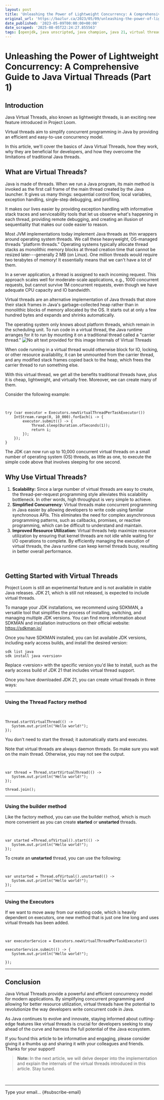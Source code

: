 ```yaml
---
layout: post
title: 'Unleashing the Power of Lightweight Concurrency: A Comprehensive Guide to Java Virtual Threads (Part 1)'
original_url: 'https://bazlur.ca/2023/05/09/unleashing-the-power-of-lightweight-concurrency-a-comprehensive-guide-to-java-virtual-threads-part-1/'
date_published: '2023-05-09T00:00:00+00:00'
date_scraped: '2025-08-05T22:24:27.855563'
tags: [openjdk, java unscripted, java champion, java 21, virtual thread]
---
```


Unleashing the Power of Lightweight Concurrency: A Comprehensive Guide to Java Virtual Threads (Part 1)
=======================================================================================================

Introduction
------------

Java Virtual Threads, also known as lightweight threads, is an exciting new feature introduced in Project Loom.

Virtual threads aim to simplify concurrent programming in Java by providing an efficient and easy-to-use concurrency model.

In this article, we'll cover the basics of Java Virtual Threads, how they work, why they are beneficial for developers, and how they overcome the limitations of traditional Java threads.

What are Virtual Threads?
-------------------------

Java is made of threads. When we run a Java program, its main method is invoked as the first call frame of the main thread created by the Java launcher. It gives us many things: sequential control flow, local variables, exception handling, single-step debugging, and profiling.

It makes our lives easier by providing exception handling with informative stack traces and serviceability tools that let us observe what's happening in each thread, providing remote debugging, and creating an illusion of sequentiality that makes our code easier to reason.

Most JVM implementations today implement Java threads as thin wrappers around operating system threads. We call these heavyweight, OS-managed threads "platform threads." Operating systems typically allocate thread stacks as monolithic memory blocks at thread creation time that cannot be resized later---generally 2 MB (on Linux). One million threads would require two terabytes of memory! It essentially means that we can't have a lot of them.

In a server application, a thread is assigned to each incoming request. This approach scales well for moderate-scale applications, e.g., 1000 concurrent requests, but cannot survive 1M concurrent requests, even though we have adequate CPU capacity and IO bandwidth.

Virtual threads are an alternative implementation of Java threads that store their stack frames in Java's garbage-collected heap rather than in monolithic blocks of memory allocated by the OS. It starts out at only a few hundred bytes and expands and shrinks automatically.

The operating system only knows about platform threads, which remain in the scheduling unit. To run code in a virtual thread, the Java runtime arranges for it to run by mounting it on a traditional thread called a "carrier thread."
![No alt text provided for this image](https://media.licdn.com/dms/image/D5612AQF0JIUt4d-4mw/article-inline_image-shrink_1000_1488/0/1682839413602?e=1689206400&v=beta&t=IO3LpntQIKePutaBXki2RSH95DNn6eXkcKBmFn6trLg) Internals of Virtual Threads

When code running in a virtual thread would otherwise block for IO, locking, or other resource availability, it can be unmounted from the carrier thread, and any modified stack frames copied back to the heap, which frees the carrier thread to run something else.

With this virtual thread, we get all the benefits traditional threads have, plus it is cheap, lightweight, and virtually free. Moreover, we can create many of them.

Consider the following example:

<br />

```EnlighterJSRAW
try (var executor = Executors.newVirtualThreadPerTaskExecutor()) 
    IntStream.range(0, 10_000).forEach(i -> {
        executor.submit(() -> {
            Thread.sleep(Duration.ofSeconds(1));
            return i;
        });
    });
}

```

The JDK can now run up to 10,000 concurrent virtual threads on a small number of operating system (OS) threads, as little as one, to execute the simple code above that involves sleeping for one second.

Why Use Virtual Threads?
------------------------

1. **Scalability:** Since a large number of virtual threads are easy to create, the thread-per-request programming style alleviates this scalability bottleneck. In other words, high throughput is very simple to achieve.
2. **Simplified Concurrency**: Virtual threads make concurrent programming in Java easier by allowing developers to write code using familiar synchronous APIs. This eliminates the need for complex asynchronous programming patterns, such as callbacks, promises, or reactive programming, which can be difficult to understand and maintain.
3. **Improved Resource Utilization:** Virtual threads help maximize resource utilization by ensuring that kernel threads are not idle while waiting for I/O operations to complete. By efficiently managing the execution of virtual threads, the Java runtime can keep kernel threads busy, resulting in better overall performance.

<br />

Getting Started with Virtual Threads
------------------------------------

Project Loom is still an experimental feature and is not available in stable Java releases. JDK 21, which is still not released, is expected to include virtual threads.

To manage your JDK installations, we recommend using SDKMAN, a versatile tool that simplifies the process of installing, switching, and managing multiple JDK versions. You can find more information about SDKMAN and installation instructions on their official website: <https://sdkman.io/>

Once you have SDKMAN installed, you can list available JDK versions, including early access builds, and install the desired version:

```EnlighterJSRAW
sdk list java
sdk install java <version>

```

Replace \<version\> with the specific version you'd like to install, such as the early access build of JDK 21 that includes virtual thread support.

Once you have downloaded JDK 21, you can create virtual threads in three ways:

*** ** * ** ***

### Using the Thread Factory method

<br />

```EnlighterJSRAW
Thread.startVirtualThread(() -> 
   System.out.println("Hello world!");
});

```

You don't need to start the thread; it automatically starts and executes.

Note that virtual threads are always daemon threads. So make sure you wait on the main thread. Otherwise, you may not see the output.

<br />

```EnlighterJSRAW
var thread = Thread.startVirtualThread(() -> 
   System.out.println("Hello world!");
});

thread.join();

```

*** ** * ** ***

### Using the builder method

Like the factory method, you can use the builder method, which is much more convenient as you can create **started** or **unstarted** threads.

<br />

```EnlighterJSRAW
var started =Thread.ofVirtual().start(() -> 
   System.out.println("Hello world!");
});

```

To create an **unstarted** thread, you can use the following:

<br />

```EnlighterJSRAW
var unstarted = Thread.ofVirtual().unstarted(() -> 
   System.out.println("Hello world!");
});

```

*** ** * ** ***

### Using the Executors

If we want to move away from our existing code, which is heavily dependent on executors, one new method that is just one line long and uses virtual threads has been added.

<br />

```EnlighterJSRAW
var executorService = Executors.newVirtualThreadPerTaskExecutor()

executorService.submit(() -> {
   System.out.println("Hello world!");

});

```

*** ** * ** ***

Conclusion
----------

Java Virtual Threads provide a powerful and efficient concurrency model for modern applications. By simplifying concurrent programming and allowing for better resource utilization, virtual threads have the potential to revolutionize the way developers write concurrent code in Java.

As Java continues to evolve and innovate, staying informed about cutting-edge features like virtual threads is crucial for developers seeking to stay ahead of the curve and harness the full potential of the Java ecosystem.

If you found this article to be informative and engaging, please consider giving it a thumbs up and sharing it with your colleagues and friends. Thanks for your support!
> **Note:** In the next article, we will delve deeper into the implementation and explain the internals of the virtual threads introduced in this article. Stay tuned.

<br />

*** ** * ** ***

Type your email... {#subscribe-email}
